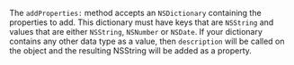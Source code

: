 The `addProperties:` method accepts an `NSDictionary` containing the properties to add. This dictionary must have keys that are `NSString` and values that are either `NSString`, `NSNumber` or `NSDate`. If your dictionary contains any other data type as a value, then `description` will be called on the object and the resulting NSString will be added as a property.